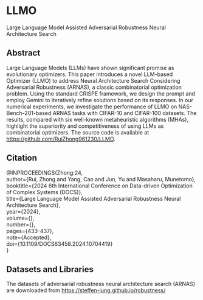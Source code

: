 # LLMO
Large Language Model Assisted Adversarial Robustness Neural Architecture Search

## Abstract  
Large Language Models (LLMs) have shown significant promise as evolutionary optimizers. This paper introduces a novel LLM-based Optimizer (LLMO) to address Neural Architecture Search Considering Adversarial Robustness (ARNAS), a classic combinatorial optimization problem. Using the standard CRISPE framework, we design the prompt and employ Gemini to iteratively refine solutions based on its responses. In our numerical experiments, we investigate the performance of LLMO on NAS-Bench-201-based ARNAS tasks with CIFAR-10 and CIFAR-100 datasets. The results, compared with six well-known metaheuristic algorithms (MHAs), highlight the superiority and competitiveness of using LLMs as combinatorial optimizers. The source code is available at https://github.com/RuiZhong961230/LLMO.

## Citation
@INPROCEEDINGS{Zhong:24,  
  author={Rui, Zhong and Yang, Cao and Jun, Yu and Masaharu, Munetomo},  
  booktitle={2024 6th International Conference on Data-driven Optimization of Complex Systems (DOCS)},  
  title={Large Language Model Assisted Adversarial Robustness Neural Architecture Search},  
  year={2024},  
  volume={},  
  number={},  
  pages={433-437},  
  note={Accepted},  
  doi={10.1109/DOCS63458.2024.10704419}  
  }

## Datasets and Libraries
The datasets of adversarial robustness neural architecture search (ARNAS) are downloaded from https://steffen-jung.github.io/robustness/
